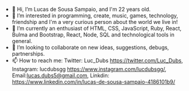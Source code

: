 - 👋 Hi, I’m Lucas de Sousa Sampaio, and I'm 22 years old.
- 👀 I’m interested in programming, create, music, games, technology, friendship and I'm a very curious person about the world we live in!
- 🌱 I’m currently an enthusiast of HTML, CSS, JavaScript, Ruby, React, Bulma and Bootstrap, React, Node, SQL and technological tools in general.
- 💞️ I’m looking to collaborate on new ideas, suggestions, debugs, partnerships.
- 📫 How to reach me: Twitter: Luc_Dubs https://twitter.com/Luc_Dubs, Instagram: lucdubsgg https://www.instagram.com/lucdubsgg/, Email:lucas.dubs5@gmail.com, Linkdin: https://www.linkedin.com/in/lucas-de-sousa-sampaio-4186101b9/

<!---
LucDubs/LucDubs is a ✨ special ✨ repository because its `README.md` (this file) appears on your GitHub profile.
You can click the Preview link to take a look at your changes.
--->
